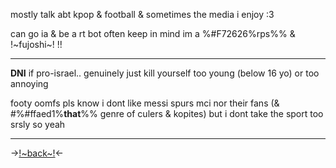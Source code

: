 mostly talk abt kpop & football 
& sometimes the media i enjoy :3

can go ia & be a rt bot often
keep in mind im a %#F72626%rps%% & !~fujoshi~! !!

***
**DNI** if pro-israel.. genuinely just kill yourself 
too young (below 16 yo) or too annoying 

footy oomfs pls know i dont like messi spurs mci nor their fans (& #%#ffaed1%**that**%% genre of culers & kopites) but i dont take the sport too srsly so yeah
***
->[!~back~!](https://rentry.co/sullyoon)<-